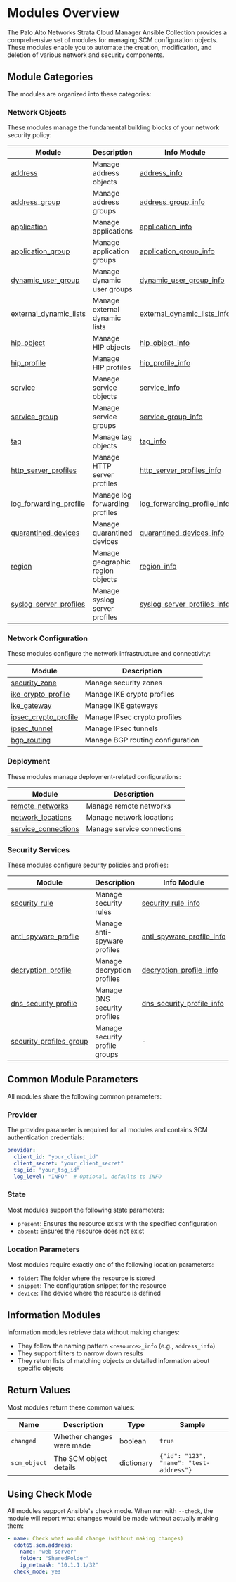 # Modules Overview

The Palo Alto Networks Strata Cloud Manager Ansible Collection provides a comprehensive set of modules for managing SCM
configuration objects. These modules enable you to automate the creation, modification, and deletion of various network
and security components.

## Module Categories

The modules are organized into these categories:

### Network Objects

These modules manage the fundamental building blocks of your network security policy:

| Module | Description | Info Module |
|--------|-------------|------------|
| [address](address.md) | Manage address objects | [address_info](address_info.md) |
| [address_group](address_group.md) | Manage address groups | [address_group_info](address_group_info.md) |
| [application](application.md) | Manage applications | [application_info](application_info.md) |
| [application_group](application_group.md) | Manage application groups | [application_group_info](application_group_info.md) |
| [dynamic_user_group](dynamic_user_group.md) | Manage dynamic user groups | [dynamic_user_group_info](dynamic_user_group_info.md) |
| [external_dynamic_lists](external_dynamic_lists.md) | Manage external dynamic lists | [external_dynamic_lists_info](external_dynamic_lists_info.md) |
| [hip_object](hip_object.md) | Manage HIP objects | [hip_object_info](hip_object_info.md) |
| [hip_profile](hip_profile.md) | Manage HIP profiles | [hip_profile_info](hip_profile_info.md) |
| [service](service.md) | Manage service objects | [service_info](service_info.md) |
| [service_group](service_group.md) | Manage service groups | [service_group_info](service_group_info.md) |
| [tag](tag.md) | Manage tag objects | [tag_info](tag_info.md) |
| [http_server_profiles](http_server_profiles.md) | Manage HTTP server profiles | [http_server_profiles_info](http_server_profiles_info.md) |
| [log_forwarding_profile](log_forwarding_profile.md) | Manage log forwarding profiles | [log_forwarding_profile_info](log_forwarding_profile_info.md) |
| [quarantined_devices](quarantined_devices.md) | Manage quarantined devices | [quarantined_devices_info](quarantined_devices_info.md) |
| [region](region.md) | Manage geographic region objects | [region_info](region_info.md) |
| [syslog_server_profiles](syslog_server_profiles.md) | Manage syslog server profiles | [syslog_server_profiles_info](syslog_server_profiles_info.md) |

### Network Configuration

These modules configure the network infrastructure and connectivity:

| Module | Description |
|--------|-------------|
| [security_zone](security_zone.md) | Manage security zones |
| [ike_crypto_profile](ike_crypto_profile.md) | Manage IKE crypto profiles |
| [ike_gateway](ike_gateway.md) | Manage IKE gateways |
| [ipsec_crypto_profile](ipsec_crypto_profile.md) | Manage IPsec crypto profiles |
| [ipsec_tunnel](ipsec_tunnel.md) | Manage IPsec tunnels |
| [bgp_routing](bgp_routing.md) | Manage BGP routing configuration |

### Deployment

These modules manage deployment-related configurations:

| Module | Description |
|--------|-------------|
| [remote_networks](remote_networks.md) | Manage remote networks |
| [network_locations](network_locations.md) | Manage network locations |
| [service_connections](service_connections.md) | Manage service connections |

### Security Services

These modules configure security policies and profiles:

| Module | Description | Info Module |
|--------|-------------|------------|
| [security_rule](security_rule.md) | Manage security rules | [security_rule_info](security_rule_info.md) |
| [anti_spyware_profile](anti_spyware_profile.md) | Manage anti-spyware profiles | [anti_spyware_profile_info](anti_spyware_profile_info.md) |
| [decryption_profile](decryption_profile.md) | Manage decryption profiles | [decryption_profile_info](decryption_profile_info.md) |
| [dns_security_profile](dns_security_profile.md) | Manage DNS security profiles | [dns_security_profile_info](dns_security_profile_info.md) |
| [security_profiles_group](security_profiles_group.md) | Manage security profile groups | - |

## Common Module Parameters

All modules share the following common parameters:

### Provider

The provider parameter is required for all modules and contains SCM authentication credentials:

```yaml
provider:
  client_id: "your_client_id"
  client_secret: "your_client_secret"
  tsg_id: "your_tsg_id"
  log_level: "INFO"  # Optional, defaults to INFO
```

### State

Most modules support the following state parameters:

- `present`: Ensures the resource exists with the specified configuration
- `absent`: Ensures the resource does not exist

### Location Parameters

Most modules require exactly one of the following location parameters:

- `folder`: The folder where the resource is stored
- `snippet`: The configuration snippet for the resource
- `device`: The device where the resource is defined

## Information Modules

Information modules retrieve data without making changes:

- They follow the naming pattern `<resource>_info` (e.g., `address_info`)
- They support filters to narrow down results
- They return lists of matching objects or detailed information about specific objects

## Return Values

Most modules return these common values:

| Name         | Description               | Type       | Sample                                  |
|--------------|---------------------------|------------|-----------------------------------------|
| `changed`    | Whether changes were made | boolean    | `true`                                  |
| `scm_object` | The SCM object details    | dictionary | `{"id": "123", "name": "test-address"}` |

## Using Check Mode

All modules support Ansible's check mode. When run with `--check`, the module will report what changes would be made
without actually making them:

```yaml
- name: Check what would change (without making changes)
  cdot65.scm.address:
    name: "web-server"
    folder: "SharedFolder"
    ip_netmask: "10.1.1.1/32"
  check_mode: yes
```